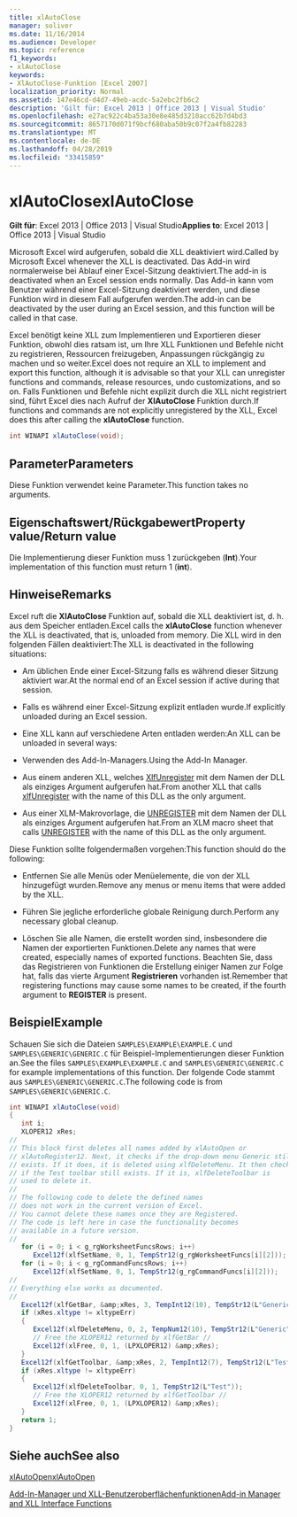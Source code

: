 ```yaml
---
title: xlAutoClose
manager: soliver
ms.date: 11/16/2014
ms.audience: Developer
ms.topic: reference
f1_keywords:
- xlAutoClose
keywords:
- XlAutoClose-Funktion [Excel 2007]
localization_priority: Normal
ms.assetid: 147e46cd-d4d7-49eb-acdc-5a2ebc2fb6c2
description: 'Gilt für: Excel 2013 | Office 2013 | Visual Studio'
ms.openlocfilehash: e27ac922c4ba53a30e8e485d3210acc62b7d4bd3
ms.sourcegitcommit: 8657170d071f9bcf680aba50b9c07f2a4fb82283
ms.translationtype: MT
ms.contentlocale: de-DE
ms.lasthandoff: 04/28/2019
ms.locfileid: "33415859"
---
```

# <a name="xlautoclose"></a><span data-ttu-id="72743-104">xlAutoClose</span><span class="sxs-lookup"><span data-stu-id="72743-104">xlAutoClose</span></span>

 <span data-ttu-id="72743-105">**Gilt für**: Excel 2013 | Office 2013 | Visual Studio</span><span class="sxs-lookup"><span data-stu-id="72743-105">**Applies to**: Excel 2013 | Office 2013 | Visual Studio</span></span> 
  
<span data-ttu-id="72743-106">Microsoft Excel wird aufgerufen, sobald die XLL deaktiviert wird.</span><span class="sxs-lookup"><span data-stu-id="72743-106">Called by Microsoft Excel whenever the XLL is deactivated.</span></span> <span data-ttu-id="72743-107">Das Add-in wird normalerweise bei Ablauf einer Excel-Sitzung deaktiviert.</span><span class="sxs-lookup"><span data-stu-id="72743-107">The add-in is deactivated when an Excel session ends normally.</span></span> <span data-ttu-id="72743-108">Das Add-in kann vom Benutzer während einer Excel-Sitzung deaktiviert werden, und diese Funktion wird in diesem Fall aufgerufen werden.</span><span class="sxs-lookup"><span data-stu-id="72743-108">The add-in can be deactivated by the user during an Excel session, and this function will be called in that case.</span></span>
  
<span data-ttu-id="72743-109">Excel benötigt keine XLL zum Implementieren und Exportieren dieser Funktion, obwohl dies ratsam ist, um Ihre XLL Funktionen und Befehle nicht zu registrieren, Ressourcen freizugeben, Anpassungen rückgängig zu machen und so weiter.</span><span class="sxs-lookup"><span data-stu-id="72743-109">Excel does not require an XLL to implement and export this function, although it is advisable so that your XLL can unregister functions and commands, release resources, undo customizations, and so on.</span></span> <span data-ttu-id="72743-110">Falls Funktionen und Befehle nicht explizit durch die XLL nicht registriert sind, führt Excel dies nach Aufruf der **XlAutoClose** Funktion durch.</span><span class="sxs-lookup"><span data-stu-id="72743-110">If functions and commands are not explicitly unregistered by the XLL, Excel does this after calling the **xlAutoClose** function.</span></span> 
  
```cs
int WINAPI xlAutoClose(void);
```

## <a name="parameters"></a><span data-ttu-id="72743-111">Parameter</span><span class="sxs-lookup"><span data-stu-id="72743-111">Parameters</span></span>

<span data-ttu-id="72743-112">Diese Funktion verwendet keine Parameter.</span><span class="sxs-lookup"><span data-stu-id="72743-112">This function takes no arguments.</span></span>
  
## <a name="property-valuereturn-value"></a><span data-ttu-id="72743-113">Eigenschaftswert/Rückgabewert</span><span class="sxs-lookup"><span data-stu-id="72743-113">Property value/Return value</span></span>

<span data-ttu-id="72743-114">Die Implementierung dieser Funktion muss 1 zurückgeben (**Int**).</span><span class="sxs-lookup"><span data-stu-id="72743-114">Your implementation of this function must return 1 (**int**).</span></span>
  
## <a name="remarks"></a><span data-ttu-id="72743-115">Hinweise</span><span class="sxs-lookup"><span data-stu-id="72743-115">Remarks</span></span>

<span data-ttu-id="72743-116">Excel ruft die **XlAutoClose** Funktion auf, sobald die XLL deaktiviert ist, d. h. aus dem Speicher entladen.</span><span class="sxs-lookup"><span data-stu-id="72743-116">Excel calls the **xlAutoClose** function whenever the XLL is deactivated, that is, unloaded from memory.</span></span> <span data-ttu-id="72743-117">Die XLL wird in den folgenden Fällen deaktiviert:</span><span class="sxs-lookup"><span data-stu-id="72743-117">The XLL is deactivated in the following situations:</span></span> 
  
- <span data-ttu-id="72743-118">Am üblichen Ende einer Excel-Sitzung falls es während dieser Sitzung aktiviert war.</span><span class="sxs-lookup"><span data-stu-id="72743-118">At the normal end of an Excel session if active during that session.</span></span>
    
- <span data-ttu-id="72743-119">Falls es während einer Excel-Sitzung explizit entladen wurde.</span><span class="sxs-lookup"><span data-stu-id="72743-119">If explicitly unloaded during an Excel session.</span></span>
    
- <span data-ttu-id="72743-120">Eine XLL kann auf verschiedene Arten entladen werden:</span><span class="sxs-lookup"><span data-stu-id="72743-120">An XLL can be unloaded in several ways:</span></span>
    
- <span data-ttu-id="72743-121">Verwenden des Add-In-Managers.</span><span class="sxs-lookup"><span data-stu-id="72743-121">Using the Add-In Manager.</span></span>
    
- <span data-ttu-id="72743-122">Aus einem anderen XLL, welches [XlfUnregister](xlfunregister-form-1.md) mit dem Namen der DLL als einziges Argument aufgerufen hat.</span><span class="sxs-lookup"><span data-stu-id="72743-122">From another XLL that calls [xlfUnregister](xlfunregister-form-1.md) with the name of this DLL as the only argument.</span></span> 
    
- <span data-ttu-id="72743-123">Aus einer XLM-Makrovorlage, die [UNREGISTER](xlfunregister-form-1.md) mit dem Namen der DLL als einziges Argument aufgerufen hat.</span><span class="sxs-lookup"><span data-stu-id="72743-123">From an XLM macro sheet that calls [UNREGISTER](xlfunregister-form-1.md) with the name of this DLL as the only argument.</span></span> 
    
<span data-ttu-id="72743-124">Diese Funktion sollte folgendermaßen vorgehen:</span><span class="sxs-lookup"><span data-stu-id="72743-124">This function should do the following:</span></span>
  
- <span data-ttu-id="72743-125">Entfernen Sie alle Menüs oder Menüelemente, die von der XLL hinzugefügt wurden.</span><span class="sxs-lookup"><span data-stu-id="72743-125">Remove any menus or menu items that were added by the XLL.</span></span>
    
- <span data-ttu-id="72743-126">Führen Sie jegliche erforderliche globale Reinigung durch.</span><span class="sxs-lookup"><span data-stu-id="72743-126">Perform any necessary global cleanup.</span></span>
    
- <span data-ttu-id="72743-127">Löschen Sie alle Namen, die erstellt worden sind, insbesondere die Namen der exportierten Funktionen.</span><span class="sxs-lookup"><span data-stu-id="72743-127">Delete any names that were created, especially names of exported functions.</span></span> <span data-ttu-id="72743-128">Beachten Sie, dass das Registrieren von Funktionen die Erstellung einiger Namen zur Folge hat, falls das vierte Argument **Registrieren** vorhanden ist.</span><span class="sxs-lookup"><span data-stu-id="72743-128">Remember that registering functions may cause some names to be created, if the fourth argument to **REGISTER** is present.</span></span> 
    
## <a name="example"></a><span data-ttu-id="72743-129">Beispiel</span><span class="sxs-lookup"><span data-stu-id="72743-129">Example</span></span>

<span data-ttu-id="72743-130">Schauen Sie sich die Dateien `SAMPLES\EXAMPLE\EXAMPLE.C` und `SAMPLES\GENERIC\GENERIC.C` für Beispiel-Implementierungen dieser Funktion an.</span><span class="sxs-lookup"><span data-stu-id="72743-130">See the files  `SAMPLES\EXAMPLE\EXAMPLE.C` and  `SAMPLES\GENERIC\GENERIC.C` for example implementations of this function.</span></span> <span data-ttu-id="72743-131">Der folgende Code stammt aus `SAMPLES\GENERIC\GENERIC.C`.</span><span class="sxs-lookup"><span data-stu-id="72743-131">The following code is from  `SAMPLES\GENERIC\GENERIC.C`.</span></span>
  
```cs
int WINAPI xlAutoClose(void)
{
   int i;
   XLOPER12 xRes;
//
// This block first deletes all names added by xlAutoOpen or
// xlAutoRegister12. Next, it checks if the drop-down menu Generic still
// exists. If it does, it is deleted using xlfDeleteMenu. It then checks
// if the Test toolbar still exists. If it is, xlfDeleteToolbar is
// used to delete it.
//
// The following code to delete the defined names
// does not work in the current version of Excel. 
// You cannot delete these names once they are Registered.
// The code is left here in case the functionality becomes 
// available in a future version.
//
   for (i = 0; i < g_rgWorksheetFuncsRows; i++)
      Excel12f(xlfSetName, 0, 1, TempStr12(g_rgWorksheetFuncs[i][2]));
   for (i = 0; i < g_rgCommandFuncsRows; i++)
      Excel12f(xlfSetName, 0, 1, TempStr12(g_rgCommandFuncs[i][2]));
//
// Everything else works as documented.
//
   Excel12f(xlfGetBar, &amp;xRes, 3, TempInt12(10), TempStr12(L"Generic"), TempInt12(0));
   if (xRes.xltype != xltypeErr)
   {
      Excel12f(xlfDeleteMenu, 0, 2, TempNum12(10), TempStr12(L"Generic"));
      // Free the XLOPER12 returned by xlfGetBar //
      Excel12f(xlFree, 0, 1, (LPXLOPER12) &amp;xRes);
   }
   Excel12f(xlfGetToolbar, &amp;xRes, 2, TempInt12(7), TempStr12(L"Test"));
   if (xRes.xltype != xltypeErr)
   {
      Excel12f(xlfDeleteToolbar, 0, 1, TempStr12(L"Test"));
      // Free the XLOPER12 returned by xlfGetToolbar //
      Excel12f(xlFree, 0, 1, (LPXLOPER12) &amp;xRes);
   }
   return 1;
}
```

## <a name="see-also"></a><span data-ttu-id="72743-132">Siehe auch</span><span class="sxs-lookup"><span data-stu-id="72743-132">See also</span></span>



[<span data-ttu-id="72743-133">xlAutoOpen</span><span class="sxs-lookup"><span data-stu-id="72743-133">xlAutoOpen</span></span>](xlautoopen.md)


[<span data-ttu-id="72743-134">Add-In-Manager und XLL-Benutzeroberflächenfunktionen</span><span class="sxs-lookup"><span data-stu-id="72743-134">Add-in Manager and XLL Interface Functions</span></span>](add-in-manager-and-xll-interface-functions.md)


